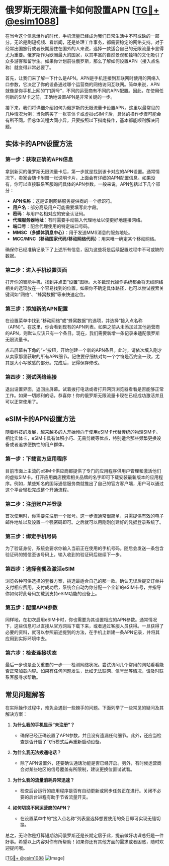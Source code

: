 # 俄罗斯无限流量卡如何設置APN [[TG💪+ @esim1088](https://t.me/s/esim1088)]

在当今这个信息爆炸的时代，手机流量已经成为我们日常生活中不可或缺的一部分。无论是刷短视频、看新闻，还是处理工作事务，都需要稳定的网络支持。对于经常出国旅行或者长期居住在国外的人来说，选择一款适合自己的无限流量卡显得尤为重要。俄罗斯作为欧洲最大的国家，以其丰富的自然景观和独特的文化吸引了众多游客和留学生。如果你计划前往俄罗斯，那么了解如何设置APN（接入点名称）就变得非常必要了。

首先，让我们来了解一下什么是APN。APN是手机连接到互联网时使用的网络入口参数，它决定了你的设备通过哪个运营商的网络访问互联网。简单来说，APN就像是你手机上网的“门牌号”，不同的运营商有不同的APN配置。因此，在使用任何新的SIM卡之前，正确地设置APN是非常关键的一步。

接下来，我们将详细介绍如何为俄罗斯的无限流量卡设置APN。这里以最常见的几种情况为例：当你购买了一张实体卡或虚拟eSIM卡后，具体的操作步骤可能会有所不同。但总体流程大同小异，只要按照以下指南操作，基本都能顺利解决问题。

## 实体卡的APN设置方法

### 第一步：获取正确的APN信息

拿到新买的俄罗斯无限流量卡后，第一步就是找到该卡对应的APN设置。通常情况下，卖家会随卡附赠一张说明卡片，上面会有详细的APN配置信息。如果没有，你可以直接联系客服询问具体的APN参数。一般来说，APN包括以下几个部分：

- **APN名称**：这是识别网络服务提供商的一个标识符。
- **用户名**：部分高级用户可能需要填写此字段。
- **密码**：与用户名相对应的安全认证码。
- **代理服务器地址**：有时需要手动输入代理地址以便更好地连接网络。
- **端口号**：配合代理使用的特定端口号码。
- **MMSC（多媒体消息中心）**：用于发送MMS消息的服务地址。
- **MCC/MNC（移动国家代码/移动网络代码）**：用来唯一确定某个移动网络。

确保你已经准确记录下了上述所有信息，因为这些将是后续配置过程中不可或缺的数据。

### 第二步：进入手机设置页面

打开你的智能手机，找到并点击“设置”图标。大多数现代操作系统都会将无线网络相关的选项放在一个容易找到的位置。如果你不确定具体路径，也可以尝试搜索关键词如“网络”、“蜂窝数据”等来快速定位。

### 第三步：添加新的APN配置

在设置菜单中找到“移动网络”或“蜂窝数据”的选项，并选择“接入点名称（APN）”。在这里，你会看到现有的APN列表。如果之前从未添加过其他运营商的APN，则默认应该只有一个条目。现在，我们需要新增一条记录来适配俄罗斯无限流量卡。

点击屏幕右下角的“+”按钮，开始创建一个新的APN条目。此时，请依次填入刚才从卖家那里获取的所有APN细节。记住要仔细核对每一个字符是否完全一致，尤其是大小写敏感的部分。完成后，记得保存修改。

### 第四步：测试网络连接

退出设置界面，返回主屏幕。试着拨打电话或者打开网页浏览器看看是否能够正常工作。如果一切顺利的话，恭喜你！你的俄罗斯无限流量卡现在已经成功激活并且可以正常使用了。

## eSIM卡的APN设置方法

随着科技的发展，越来越多的人开始倾向于使用eSIM卡代替传统的物理SIM卡。相比实体卡，eSIM卡具有体积小巧、无需剪裁等优点，特别适合那些频繁更换设备或者追求便携性的用户群体。

### 第一步：下载官方应用程序

目前市面上主流的eSIM卡供应商都提供了专门的应用程序供用户管理和激活他们的虚拟SIM卡。打开应用商店搜索相关品牌的名字即可下载安装最新版本的应用程序。例如，某些知名的国际通信服务商就推出了自己的官方客户端，用户可以通过这个平台轻松完成整个开通流程。

### 第二步：注册账户并登录

首次使用时，你需要先注册一个账号。这一步骤通常很简单，只需提供有效的电子邮件地址以及设置一个强密码即可。之后就可以用刚刚创建好的凭据登录系统了。

### 第三步：绑定手机号码

为了验证身份，系统会要求你输入当前正在使用的手机号码。随后会发送一条包含验证码的短信至该号码上，输入收到的验证码后继续下一步。

### 第四步：选择套餐及激活eSIM

浏览各种可供选择的套餐方案，挑选最适合自己的那一款。确认无误后提交订单并支付相应费用。支付成功后，系统会自动为你分配一个全新的eSIM卡号，并指导你如何将此号码加载到支持eSIM功能的设备上。

### 第五步：配置APN参数

同样地，在初次启用eSIM卡时，你也需要为其设置相应的APN参数。通常情况下，这些信息可以直接从官方网站下载下来，或者通过客服人员获得。一旦获得了必要的资料，就可以参照前述提到的方法，在手机上新建一条APN记录，并将其应用到实际环境中去。

### 第六步：检查连接状态

最后一步也是至关重要的一步——检测网络状况。尝试访问几个常用的网站看看能否正常加载内容。如果有任何问题发生，比如无法联网、信号弱等情况，请及时联系客服寻求帮助。

## 常见问题解答

在实际操作过程中，难免会遇到一些棘手的问题。下面列举了一些常见的疑问及其解决方案：

1. **为什么我的手机显示“未注册”？**
   - 确保已经正确设置了APN参数，并且没有遗漏任何细节。此外，还应当检查是否开启了飞行模式后再重新启动设备。

2. **为什么我无法拨通电话？**
   - 除了APN设置外，还要确认通话功能是否已经开启。另外，有时候运营商会对某些地区的信号覆盖有所限制，建议更换位置试试看。

3. **为什么我的流量消耗异常迅速？**
   - 检查后台运行的应用程序是否有自动更新或同步任务正在进行。关闭不必要的后台进程有助于节省流量开支。

4. **如何切换不同运营商的APN？**
   - 在设置菜单中的“接入点名称”列表里选择想要使用的条目即可实现无缝切换。

总之，无论你是打算短期访问俄罗斯还是长期定居于此，提前做好功课总归是一件好事。希望以上内容对你有所帮助！如果你还有其他方面的需求或者困惑，随时欢迎提问哦。

[[TG💪+ @esim1088](https://t.me/s/esim1088) ![Image](https://i.postimg.cc/4NQfJmqS/Snipaste-2025-05-13-00-14-12.png)]